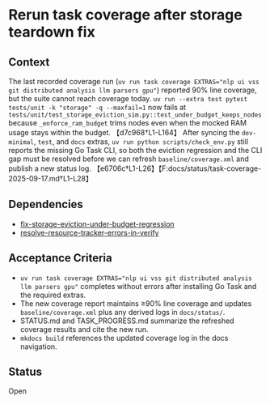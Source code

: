 # Rerun task coverage after storage teardown fix

## Context
The last recorded coverage run (`uv run task coverage EXTRAS="nlp ui vss git
distributed analysis llm parsers gpu"`) reported 90% line coverage, but the
suite cannot reach coverage today. `uv run --extra test pytest tests/unit -k
"storage" -q --maxfail=1` now fails at
`tests/unit/test_storage_eviction_sim.py::test_under_budget_keeps_nodes`
because `_enforce_ram_budget` trims nodes even when the mocked RAM usage stays
within the budget. 【d7c968†L1-L164】 After syncing the `dev-minimal`, `test`, and
`docs` extras, `uv run python scripts/check_env.py` still reports the missing Go
Task CLI, so both the eviction regression and the CLI gap must be resolved
before we can refresh `baseline/coverage.xml` and publish a new status log.
【e6706c†L1-L26】【F:docs/status/task-coverage-2025-09-17.md†L1-L28】

## Dependencies
- [fix-storage-eviction-under-budget-regression](fix-storage-eviction-under-budget-regression.md)
- [resolve-resource-tracker-errors-in-verify](resolve-resource-tracker-errors-in-verify.md)

## Acceptance Criteria
- `uv run task coverage EXTRAS="nlp ui vss git distributed analysis llm parsers gpu"`
  completes without errors after installing Go Task and the required extras.
- The new coverage report maintains ≥90% line coverage and updates
  `baseline/coverage.xml` plus any derived logs in `docs/status/`.
- STATUS.md and TASK_PROGRESS.md summarize the refreshed coverage results and
  cite the new run.
- `mkdocs build` references the updated coverage log in the docs navigation.

## Status
Open
